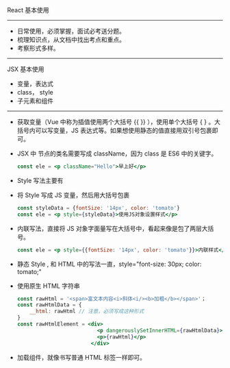 

React 基本使用

---

- 日常使用，必须掌握，面试必考送分题。
- 梳理知识点，从文档中找出考点和重点。
- 考察形式多样。

---

JSX 基本使用

- 变量，表达式
- class， style
- 子元素和组件

----

- 获取变量（Vue 中称为插值使用两个大括号 {{ }} ），使用单个大括号 { } 。大括号内可以写变量，JS 表达式等。如果想使用静态的值直接用双引号包裹即可。

- JSX 中 节点的类名需要写成 className，因为 class 是 ES6 中的关键字。

  ```jsx
  const ele = <p className="Hello">早上好</p>
  ```



-  Style 写法主要有

  + 将 Style 写成 JS 变量，然后用大括号包裹

    ```jsx
    const styleData = {fontSize: '14px', color: 'tomato'}
    const ele = <p style={styleData}>使用JS对象设置样式</p>
    ```

  + 内联写法，直接将 JS 对象字面量写在大括号中，看起来像是包了两层大括号。

    ```jsx
    const ele = <p style={{fontSize: '14px', color: 'tomato'}}>内联样式</p>
    ```

  + 静态 Style , 和 HTML 中的写法一直，style="font-size: 30px; color: tomato;"



- 使用原生 HTML 字符串

  ```jsx
  const rawHtml = '<span>富文本内容<i>斜体<i/><b>加粗</b></span>'；
  const rawHtmlData = {
      __html: rawHtml // 注意，必须写成这种形式
  }
  const rawHtmlElement = <div>
            				<p dangerouslySetInnerHTML={rawHtmlData}></p>
            				<p>{rawHtml}</p>
        				  </div>
  ```

- 加载组件，就像书写普通 HTML 标签一样即可。

